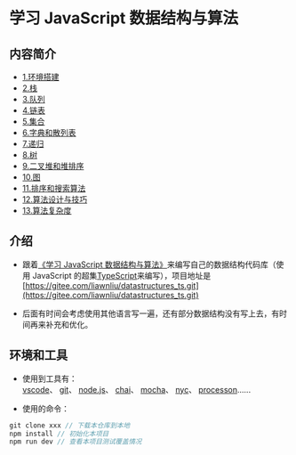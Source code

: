 # 学习 JavaScript 数据结构与算法

## 内容简介

- [1.环境搭建](/book-web/数据结构与算法/1.环境搭建.md)
- [2.栈](/book-web/数据结构与算法/2.栈.md)
- [3.队列](/book-web/数据结构与算法/3.队列.md)
- [4.链表](/book-web/数据结构与算法/4.链表.md)
- [5.集合](/book-web/数据结构与算法/5.集合.md)
- [6.字典和散列表](/book-web/数据结构与算法/6.字典和散列表.md)
- [7.递归](/book-web/数据结构与算法/7.递归.md)
- [8.树](/book-web/数据结构与算法/8.树.md)
- [9.二叉堆和堆排序](/book-web/数据结构与算法/9.二叉堆和堆排序.md)
- [10.图](/book-web/数据结构与算法/10.图.md)
- [11.排序和搜索算法](/book-web/数据结构与算法/11.排序和搜索算法.md)
- [12.算法设计与技巧](/book-web/数据结构与算法/12.算法设计与技巧.md)
- [13.算法复杂度](/book-web/数据结构与算法/13.算法复杂度.md)

## 介绍

- 跟着[《学习 JavaScript 数据结构与算法》](https://www.ituring.com.cn/book/2653)来编写自己的数据结构代码库（使用 JavaScript 的超集[TypeScript](https://www.tslang.cn/)来编写），项目地址是[https://gitee.com/liawnliu/datastructures_ts.git](https://gitee.com/liawnliu/datastructures_ts.git)

- 后面有时间会考虑使用其他语言写一遍，还有部分数据结构没有写上去，有时间再来补充和优化。

## 环境和工具

- 使用到工具有：[vscode](https://code.visualstudio.com/)、&nbsp;[git](https://git-scm.com/)、&nbsp;[node.js](https://nodejs.org/zh-cn/)、&nbsp;[chai](https://www.chaijs.com/)、&nbsp;[mocha](https://mochajs.org/)、&nbsp;[nyc](https://www.npmjs.com/package/nyc)、&nbsp;[processon](https://www.processon.com/diagrams)......

- 使用的命令：

```js
git clone xxx // 下载本仓库到本地
npm install // 初始化本项目
npm run dev // 查看本项目测试覆盖情况
```
